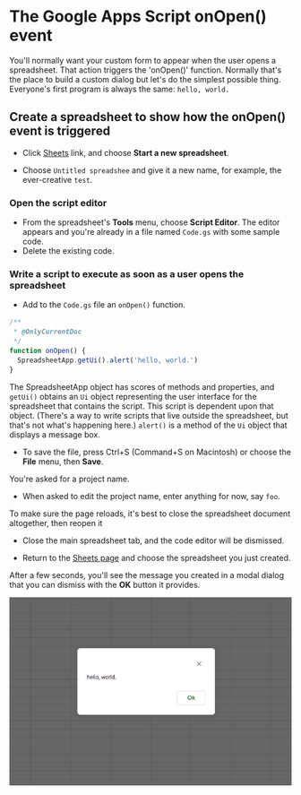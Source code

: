 # The Google Apps Script onOpen() event

You'll normally want your custom form to appear when the user opens a spreadsheet.
That action triggers the 'onOpen()' function. Normally that's the place to build
a custom dialog but let's do the simplest possible thing. Everyone's first
program is always the same: `hello, world.`

## Create a spreadsheet to show how the onOpen() event is triggered
 
* Click [Sheets](https://docs.google.com/spreadsheets/u/0/) link, and choose **Start a new spreadsheet**.

* Choose `Untitled spreadshee` and give it a new name, for example, the ever-creative `test`.

### Open the script editor

* From the spreadsheet's **Tools** menu, choose **Script Editor**.
The editor appears and you're already in a file named `Code.gs` with some sample code.
* Delete the existing code.

### Write a script to execute as soon as a user opens the spreadsheet

* Add to the `Code.gs` file an `onOpen()` function.
```js
/**
 * @OnlyCurrentDoc
 */
function onOpen() {
  SpreadsheetApp.getUi().alert('hello, world.')
}
```
The SpreadsheetApp object has scores of methods and properties, and `getUi()` obtains an `Ui` object representing the user interface for the spreadsheet that contains the script. This script is dependent upon that object. (There's a way to write scripts that live outside the spreadsheet, but that's not what's happening here.) `alert()` is a method of the `Ui` object that displays a message box.

* To save the file, press Ctrl+S (Command+S on Macintosh) or choose the **File** menu, then **Save**.

You're asked for a project name.

* When asked to edit the project name, enter anything for now, say `foo`.

To make sure the page reloads, it's best to close the spreadsheet document altogether, then reopen it

* Close the main spreadsheet tab, and the code editor will be dismissed.

* Return to the [Sheets page](https://docs.google.com/spreadsheets/u/0/) and choose the spreadsheet you just created.

After a few seconds, you'll see the message you created in a modal dialog that you can dismiss with the **OK** button it provides.

![Image of the Google Apps Script ui.alert](./assets/img/google-apps-script-ui-alert.png)
